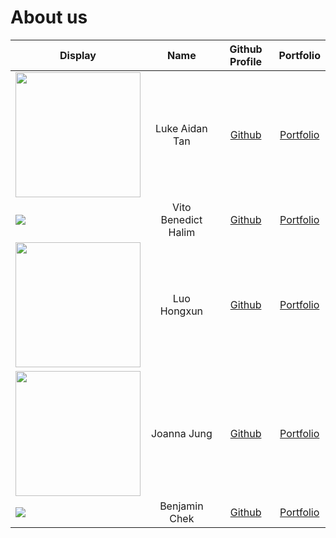 # About us

| Display                                                                                                                                                                                                                  |        Name         |             Github Profile              |             Portfolio             |
|--------------------------------------------------------------------------------------------------------------------------------------------------------------------------------------------------------------------------|:-------------------:|:---------------------------------------:|:---------------------------------:|
| <img src="https://avatars.githubusercontent.com/u/178822703?v=4" width="200">                                                                                                                                            |   Luke Aidan Tan    | [Github](https://github.com/lukeai-tan) | [Portfolio](team/lukeai-tan.md) |
| ![](https://media.licdn.com/dms/image/v2/D5603AQH18m1LLlHhQQ/profile-displayphoto-shrink_200_200/B56ZTQ9X.XHwAc-/0/1738672538423?e=1763596800&v=beta&t=yKMFLNfCoKoLJ6CALKRMbyhg-q9XcAcqPTXEVtMJHnQ)                      | Vito Benedict Halim |   [Github](https://github.com/V1T0bh)   |  [Portfolio](team/v1t0bh.md)  |
| <img src="https://i2-prod.mirror.co.uk/article29581465.ece/ALTERNATES/s1200d/0_Paddington-Bear-the-movie.jpg" width="200">                                                                                               |     Luo Hongxun     | [Github](https://github.com/BestBearrr) |   [Portfolio](team/BestBearrr.md)    |
| <img src = "https://media.licdn.com/dms/image/v2/D5603AQGXs5Gmo4Mc_w/profile-displayphoto-shrink_800_800/B56ZVI6c92HsAc-/0/1740685037956?e=1762387200&v=beta&t=UehrMqcYM3baiqLZlEcjGiGGzzx_rp9AECZp6yAZ4KI" width="200"> |     Joanna Jung     |      [Github](https://github.com/joannaj00)      |  [Portfolio](team/joannaJung.md)  |
| ![](https://media.licdn.com/dms/image/v2/D5603AQFwr-8mb0WrOg/profile-displayphoto-shrink_200_200/B56ZdZbE8iGoAY-/0/1749551961451?e=1762387200&v=beta&t=L56PmTjCDQfV0fSfPcm8cy1xRJpJfjQqvkJonj-y-Qw)                      |     Benjamin Chek     |      [Github](https://github.com/BenyAlbatross)      |  [Portfolio](team/benjaminChek.md)  |
